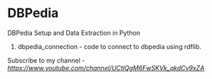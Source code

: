 # DBPedia
DBPedia Setup and Data Extraction in Python

1. dbpedia_connection - code to connect to dbpedia using rdflib.

Subscribe to my channel - *https://www.youtube.com/channel/UCtlQgM6FwSKVk_qkdCv9xZA*
